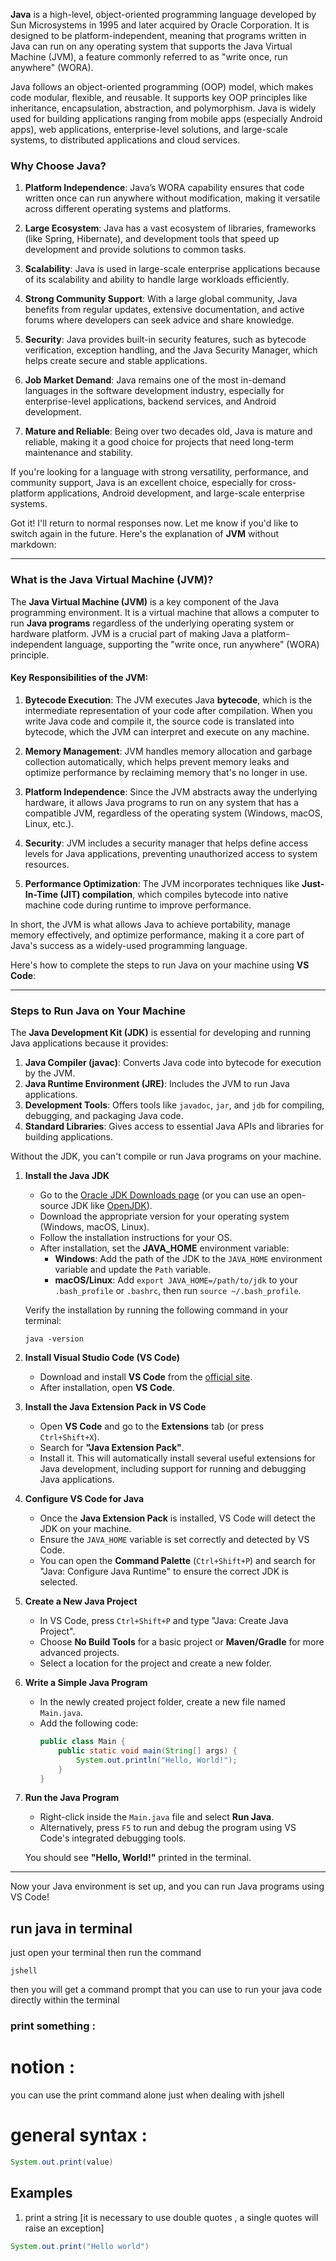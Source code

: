 **Java** is a high-level, object-oriented programming language developed by Sun Microsystems in 1995 and later acquired by Oracle Corporation. It is designed to be platform-independent, meaning that programs written in Java can run on any operating system that supports the Java Virtual Machine (JVM), a feature commonly referred to as "write once, run anywhere" (WORA).

Java follows an object-oriented programming (OOP) model, which makes code modular, flexible, and reusable. It supports key OOP principles like inheritance, encapsulation, abstraction, and polymorphism. Java is widely used for building applications ranging from mobile apps (especially Android apps), web applications, enterprise-level solutions, and large-scale systems, to distributed applications and cloud services.

### Why Choose Java?

1. **Platform Independence**: Java’s WORA capability ensures that code written once can run anywhere without modification, making it versatile across different operating systems and platforms.

2. **Large Ecosystem**: Java has a vast ecosystem of libraries, frameworks (like Spring, Hibernate), and development tools that speed up development and provide solutions to common tasks.

3. **Scalability**: Java is used in large-scale enterprise applications because of its scalability and ability to handle large workloads efficiently.

4. **Strong Community Support**: With a large global community, Java benefits from regular updates, extensive documentation, and active forums where developers can seek advice and share knowledge.

5. **Security**: Java provides built-in security features, such as bytecode verification, exception handling, and the Java Security Manager, which helps create secure and stable applications.

6. **Job Market Demand**: Java remains one of the most in-demand languages in the software development industry, especially for enterprise-level applications, backend services, and Android development.

7. **Mature and Reliable**: Being over two decades old, Java is mature and reliable, making it a good choice for projects that need long-term maintenance and stability.

If you're looking for a language with strong versatility, performance, and community support, Java is an excellent choice, especially for cross-platform applications, Android development, and large-scale enterprise systems.

Got it! I'll return to normal responses now. Let me know if you'd like to switch again in the future. Here's the explanation of **JVM** without markdown:

---

### What is the Java Virtual Machine (JVM)?

The **Java Virtual Machine (JVM)** is a key component of the Java programming environment. It is a virtual machine that allows a computer to run **Java programs** regardless of the underlying operating system or hardware platform. JVM is a crucial part of making Java a platform-independent language, supporting the "write once, run anywhere" (WORA) principle.

#### Key Responsibilities of the JVM:

1. **Bytecode Execution**:
   The JVM executes Java **bytecode**, which is the intermediate representation of your code after compilation. When you write Java code and compile it, the source code is translated into bytecode, which the JVM can interpret and execute on any machine.

2. **Memory Management**:
   JVM handles memory allocation and garbage collection automatically, which helps prevent memory leaks and optimize performance by reclaiming memory that's no longer in use.

3. **Platform Independence**:
   Since the JVM abstracts away the underlying hardware, it allows Java programs to run on any system that has a compatible JVM, regardless of the operating system (Windows, macOS, Linux, etc.).

4. **Security**:
   JVM includes a security manager that helps define access levels for Java applications, preventing unauthorized access to system resources.

5. **Performance Optimization**:
   The JVM incorporates techniques like **Just-In-Time (JIT) compilation**, which compiles bytecode into native machine code during runtime to improve performance.

In short, the JVM is what allows Java to achieve portability, manage memory effectively, and optimize performance, making it a core part of Java's success as a widely-used programming language.

Here's how to complete the steps to run Java on your machine using **VS Code**:

---

### Steps to Run Java on Your Machine
The **Java Development Kit (JDK)** is essential for developing and running Java applications because it provides:

1. **Java Compiler (javac)**: Converts Java code into bytecode for execution by the JVM.
2. **Java Runtime Environment (JRE)**: Includes the JVM to run Java applications.
3. **Development Tools**: Offers tools like `javadoc`, `jar`, and `jdb` for compiling, debugging, and packaging Java code.
4. **Standard Libraries**: Gives access to essential Java APIs and libraries for building applications.

Without the JDK, you can't compile or run Java programs on your machine.

1. **Install the Java JDK**

   - Go to the [Oracle JDK Downloads page](https://www.oracle.com/java/technologies/downloads/#jdk23-windows) (or you can use an open-source JDK like [OpenJDK](https://openjdk.java.net/)).
   - Download the appropriate version for your operating system (Windows, macOS, Linux).
   - Follow the installation instructions for your OS.
   - After installation, set the **JAVA_HOME** environment variable:
     - **Windows**: Add the path of the JDK to the `JAVA_HOME` environment variable and update the `Path` variable.
     - **macOS/Linux**: Add `export JAVA_HOME=/path/to/jdk` to your `.bash_profile` or `.bashrc`, then run `source ~/.bash_profile`.

   Verify the installation by running the following command in your terminal:
   ```
   java -version
   ```

2. **Install Visual Studio Code (VS Code)**

   - Download and install **VS Code** from the [official site](https://code.visualstudio.com/).
   - After installation, open **VS Code**.

3. **Install the Java Extension Pack in VS Code**

   - Open **VS Code** and go to the **Extensions** tab (or press `Ctrl+Shift+X`).
   - Search for **"Java Extension Pack"**.
   - Install it. This will automatically install several useful extensions for Java development, including support for running and debugging Java applications.

4. **Configure VS Code for Java**

   - Once the **Java Extension Pack** is installed, VS Code will detect the JDK on your machine.
   - Ensure the `JAVA_HOME` variable is set correctly and detected by VS Code.
   - You can open the **Command Palette** (`Ctrl+Shift+P`) and search for "Java: Configure Java Runtime" to ensure the correct JDK is selected.

5. **Create a New Java Project**

   - In VS Code, press `Ctrl+Shift+P` and type "Java: Create Java Project".
   - Choose **No Build Tools** for a basic project or **Maven/Gradle** for more advanced projects.
   - Select a location for the project and create a new folder.

6. **Write a Simple Java Program**

   - In the newly created project folder, create a new file named `Main.java`.
   - Add the following code:
     ```java
     public class Main {
         public static void main(String[] args) {
             System.out.println("Hello, World!");
         }
     }
     ```

7. **Run the Java Program**

   - Right-click inside the `Main.java` file and select **Run Java**.
   - Alternatively, press `F5` to run and debug the program using VS Code's integrated debugging tools.
   
   You should see **"Hello, World!"** printed in the terminal.

---

Now your Java environment is set up, and you can run Java programs using VS Code!


## run java in terminal 
just open your terminal then run the command 
```command
jshell 
```
then you will get a command prompt that you 
can use to run your java code directly within the terminal 

### print something : 
# notion : 
you can use the print command alone just when dealing with jshell 

# general syntax : 
```java
System.out.print(value)
```
## Examples 
1. print a string  [it is necessary to use double quotes , a single quotes will raise an exception]
```java
System.out.print("Hello world")
```

